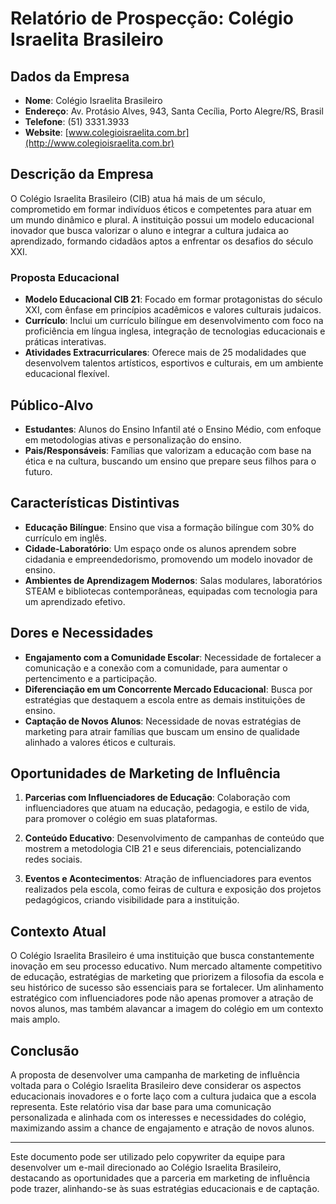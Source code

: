 # Relatório de Prospecção: Colégio Israelita Brasileiro

## Dados da Empresa
- **Nome**: Colégio Israelita Brasileiro
- **Endereço**: Av. Protásio Alves, 943, Santa Cecília, Porto Alegre/RS, Brasil
- **Telefone**: (51) 3331.3933
- **Website**: [www.colegioisraelita.com.br](http://www.colegioisraelita.com.br)

## Descrição da Empresa
O Colégio Israelita Brasileiro (CIB) atua há mais de um século, comprometido em formar indivíduos éticos e competentes para atuar em um mundo dinâmico e plural. A instituição possui um modelo educacional inovador que busca valorizar o aluno e integrar a cultura judaica ao aprendizado, formando cidadãos aptos a enfrentar os desafios do século XXI.

### Proposta Educacional
- **Modelo Educacional CIB 21**: Focado em formar protagonistas do século XXI, com ênfase em princípios acadêmicos e valores culturais judaicos.
- **Currículo**: Inclui um currículo bilíngue em desenvolvimento com foco na proficiência em língua inglesa, integração de tecnologias educacionais e práticas interativas.
- **Atividades Extracurriculares**: Oferece mais de 25 modalidades que desenvolvem talentos artísticos, esportivos e culturais, em um ambiente educacional flexível.

## Público-Alvo
- **Estudantes**: Alunos do Ensino Infantil até o Ensino Médio, com enfoque em metodologias ativas e personalização do ensino.
- **Pais/Responsáveis**: Famílias que valorizam a educação com base na ética e na cultura, buscando um ensino que prepare seus filhos para o futuro.

## Características Distintivas
- **Educação Bilíngue**: Ensino que visa a formação bilíngue com 30% do currículo em inglês.
- **Cidade-Laboratório**: Um espaço onde os alunos aprendem sobre cidadania e empreendedorismo, promovendo um modelo inovador de ensino.
- **Ambientes de Aprendizagem Modernos**: Salas modulares, laboratórios STEAM e bibliotecas contemporâneas, equipadas com tecnologia para um aprendizado efetivo.

## Dores e Necessidades
- **Engajamento com a Comunidade Escolar**: Necessidade de fortalecer a comunicação e a conexão com a comunidade, para aumentar o pertencimento e a participação.
- **Diferenciação em um Concorrente Mercado Educacional**: Busca por estratégias que destaquem a escola entre as demais instituições de ensino.
- **Captação de Novos Alunos**: Necessidade de novas estratégias de marketing para atrair famílias que buscam um ensino de qualidade alinhado a valores éticos e culturais.

## Oportunidades de Marketing de Influência
1. **Parcerias com Influenciadores de Educação**: Colaboração com influenciadores que atuam na educação, pedagogia, e estilo de vida, para promover o colégio em suas plataformas.
   
2. **Conteúdo Educativo**: Desenvolvimento de campanhas de conteúdo que mostrem a metodologia CIB 21 e seus diferenciais, potencializando redes sociais.

3. **Eventos e Acontecimentos**: Atração de influenciadores para eventos realizados pela escola, como feiras de cultura e exposição dos projetos pedagógicos, criando visibilidade para a instituição.

## Contexto Atual
O Colégio Israelita Brasileiro é uma instituição que busca constantemente inovação em seu processo educativo. Num mercado altamente competitivo de educação, estratégias de marketing que priorizem a filosofia da escola e seu histórico de sucesso são essenciais para se fortalecer. Um alinhamento estratégico com influenciadores pode não apenas promover a atração de novos alunos, mas também alavancar a imagem do colégio em um contexto mais amplo.

## Conclusão
A proposta de desenvolver uma campanha de marketing de influência voltada para o Colégio Israelita Brasileiro deve considerar os aspectos educacionais inovadores e o forte laço com a cultura judaica que a escola representa. Este relatório visa dar base para uma comunicação personalizada e alinhada com os interesses e necessidades do colégio, maximizando assim a chance de engajamento e atração de novos alunos. 

--- 

Este documento pode ser utilizado pelo copywriter da equipe para desenvolver um e-mail direcionado ao Colégio Israelita Brasileiro, destacando as oportunidades que a parceria em marketing de influência pode trazer, alinhando-se às suas estratégias educacionais e de captação.